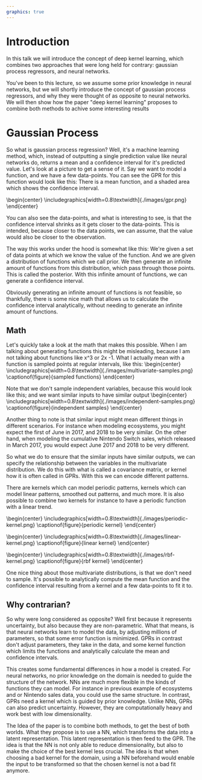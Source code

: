 ```yaml
---
graphics: true
---
```


# Introduction 

In this talk we will introduce the concept of deep kernel learning, 
which combines two approaches that were long held for contrary:
gaussian process regressors, and neural networks. 

You've been to this lecture, so we assume some prior knowledge in neural networks, 
but we will shortly introduce the concept of gaussian process regressors, 
and why they were thought of as opposite to neural networks. 
We will then show how the paper "deep kernel learning" proposes to 
combine both methods to achive some interesting results 


# Gaussian Process

So what is gaussian process regression? Well, it's a machine learning method, 
which, instead of outputting a single prediction value like neural networks do, 
returns a mean and a confidence interval for it's predicted value. 
Let's look at a picture to get a sense of it. 
Say we want to model a function, and we have a few data-points. 
You can see the GPR for this function would look like this: 
There is a mean function,
and a shaded area which shows the confidence interval. 


\begin{center}
\includegraphics[width=0.8\textwidth]{./images/gpr.png}
\end{center}
<!-- https://medium.com/analytics-vidhya/interpreting-posterior-of-gaussian-process-for-regression-1bcfaab8e8aa -->

You can also see the data-points, and what is interesting to see,
is that the confidence interval shrinks as it gets closer to the data-points. 
This is intended, because closer to the data points, we can assume, 
that the value would also be closer to the observation. 

The way this works under the hood is somewhat like this: 
We're given a set of data points at which we know the value of the function. 
And we are given a distribution of functions which we call prior. 
We then generate an infinite amount of functions from this distribution,
which pass through those points. This is called the posterior. 
With this infinite amount of functions, we can generate a confidence interval. 

Obviously generating an infinite amount of functions is not feasible,
so thankfully, there is some nice math that allows us to calculate 
the confidence interval analytically,
without needing to generate an infinite amount of functions. 

## Math 

Let's quickly take a look at the math that makes this possible. 
When I am talking about generating functions this might be misleading, 
because I am not talking about functions like x^3 or 2x -1. 
What I actually mean with a function is sampled points at regular intervals, 
like this: 
\begin{center}
\includegraphics[width=0.8\textwidth]{./images/multivariate-samples.png}
\captionof{figure}{sampled functions}
\end{center}
<!-- source: intuitive tutorial gpr -->

Note that we don't sample independent variables, because this would look like this;
and we want similar inputs to have similar output
\begin{center}
\includegraphics[width=0.8\textwidth]{./images/independent-samples.png}
\captionof{figure}{independent samples}
\end{center}
<!-- source: intuitive tutorial gpr -->

Another thing to note is that similar input might mean different things in different scenarios. 
For instance when modeling ecosystems, 
you might expect the first of June in 2017, and 2018 to be very similar. 
On the other hand, when modeling the cumulative Nintendo Switch sales, 
which released in March 2017,
you would expect June 2017 and 2018 to be very different. 

So what we do to ensure that the similar inputs have similar outputs, 
we can specify the relationship between the variables in the multivariate distribution. 
We do this with what is called a covariance matrix, or kernel how it is often called in GPRs. 
With this we can encode different patterns. 

There are kernels which can model periodic patterns,
kernels which can model linear patterns, 
smoothed out patterns, 
and much more. It is also possible to combine two kernels for instance to have 
a periodic function with a linear trend. 

\begin{center}
\includegraphics[width=0.8\textwidth]{./images/periodic-kernel.png}
\captionof{figure}{periodic kernel}
\end{center}
<!-- source: distill pub -->

\begin{center}
\includegraphics[width=0.8\textwidth]{./images/linear-kernel.png}
\captionof{figure}{linear kernel}
\end{center}
<!-- source: distill pub -->

\begin{center}
\includegraphics[width=0.8\textwidth]{./images/rbf-kernel.png}
\captionof{figure}{rbf kernel}
\end{center}
<!-- source: distill pub -->


One nice thing about those multivariate distributions,
is that we don't need to sample.
It's possible to analytically compute the mean function and the confidence 
interval resulting from a kernel and a few data-points to fit it to. 





## Why contrarian? 

So why were long considered as opposite?
Well first because it represents uncertainty,
but also because they are non-parametric.
What that means, is that neural networks learn to model the data,
by adjusting millions of parameters, so that some error function is minimized.
GPRs in contrast don't adjust parameters, they take in the data, 
and some kernel function which limits the functions and analytically 
calculate the mean and confidence intervals. 

This creates some fundamental differences in how a model is created. 
For neural networks, no prior knowledge on the domain 
is needed to guide the structure of the network. 
NNs are much more flexible in the kinds of functions they can model. 
For instance in previous example of ecosystems and or Nintendo sales data, 
you could use the same structure. 
In contrast, GPRs need a kernel which is guided by prior knowledge. 
Unlike NNs, GPRs can also predict uncertainty. 
However, they are computationally heavy and work best with low dimensionality. 

The Idea of the paper is to combine both methods, to get the best of both worlds. 
What they propose is to use a NN, which transforms the data into a latent representation. 
This latent representation is then feed to the GPR. 
The idea is that the NN is not only able to reduce dimensionality, 
but also to make the choice of the best kernel less crucial. 
The idea is that when choosing a bad kernel for the domain, 
using a NN beforehand would enable the input to be transformed 
so that the chosen kernel is not a bad fit anymore. 



